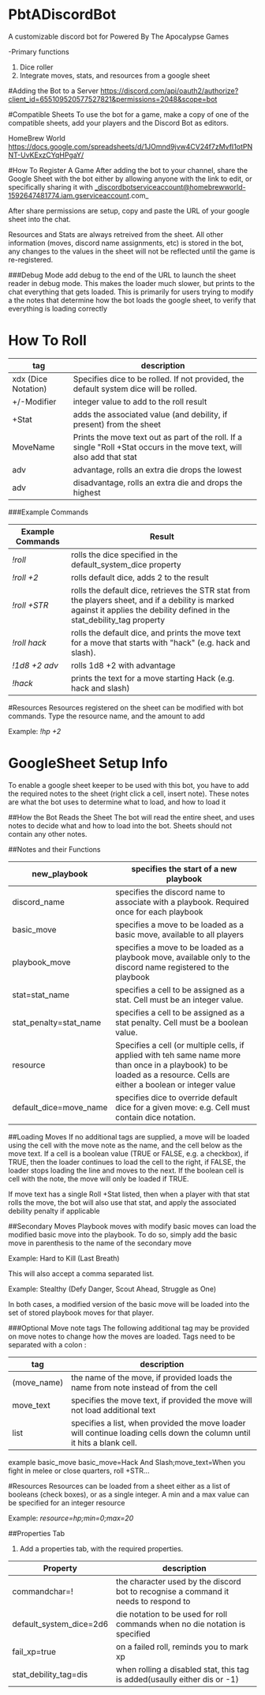 # PbtADiscordBot
A customizable discord bot for Powered By The Apocalypse Games

-Primary functions
1) Dice roller
2) Integrate moves, stats, and resources from a google sheet

#Adding the Bot to a Server
https://discord.com/api/oauth2/authorize?client_id=655109520577527821&permissions=2048&scope=bot

#Compatible Sheets
To use the bot for a game, make a copy of one of the compatible sheets, add your players and the Discord Bot as editors.

HomeBrew World https://docs.google.com/spreadsheets/d/1JOmnd9jvw4CV24f7zMvfI1otPNNT-UvKExzCYqHPgaY/

#How To Register A Game
After adding the bot to your channel, share the Google Sheet with the bot either by allowing anyone with the link to edit, or specifically sharing it with _discordbotserviceaccount@homebrewworld-1592647481774.iam.gserviceaccount.com_

After share permissions are setup, copy and paste the URL of your google sheet into the chat.

Resources and Stats are always retreived from the sheet. All other information (moves, discord name assignments, etc) is stored in the bot, any changes to the values in the sheet will not be reflected until the game is re-registered.

###Debug Mode
add debug to the end of the URL to launch the sheet reader in debug mode. This makes the loader much slower, but prints to the chat everything that gets loaded. This is primarily for users trying to modify a the notes that determine how the bot loads the google sheet, to verify that everything is loading correctly

# How To Roll

| tag                 | description                                                                                                            |
|---------------------|------------------------------------------------------------------------------------------------------------------------|
| xdx (Dice Notation) | Specifies dice to be rolled. If not provided, the default system dice will be rolled.                                  |
| +/-Modifier         | integer value to add to the roll result                                                                                |
| +Stat               | adds the associated value (and debility, if present) from the sheet                                                    |
| MoveName            | Prints the move text out as part of the roll. If a single "Roll +Stat occurs in the move text, will also add that stat |
| adv                 | advantage, rolls an extra die drops the lowest                                                                         |
| adv                 | disadvantage, rolls an extra die and drops the highest                                                                 |

###Example Commands

| Example Commands | Result                                                                                                                                                                       |
|------------------|------------------------------------------------------------------------------------------------------------------------------------------------------------------------------|
| _!roll_            | rolls the dice specified in the default_system_dice property                                                                                                                 |
| _!roll +2_         | rolls default dice, adds 2 to the result                                                                                                                                     |
| _!roll +STR_       | rolls the default dice, retrieves the STR stat from the players sheet, and if a debility is marked against it applies the debility defined in the stat_debility_tag property |
| _!roll hack_       | rolls the default dice, and prints the move text for a move that starts with "hack" (e.g. hack and slash).                                                                   |
| _!1d8 +2 adv_      | rolls 1d8 +2 with advantage                                                                                                                                                  |
| _!hack_            | prints the text for a move starting Hack (e.g. hack and slash)                                                                                                               |

#Resources
Resources registered on the sheet can be modified with bot commands. Type the resource name, and the amount to add

Example: _!hp +2_

# GoogleSheet Setup Info
To enable a google sheet keeper to be used with this bot, you have to add the required notes to the sheet (right click a cell, insert note). These notes are what the bot uses to determine what to load, and how to load it

##How the Bot Reads the Sheet
The bot will read the entire sheet, and uses notes to decide what and how to load into the bot. Sheets should not contain any other notes.

##Notes and their Functions

| new_playbook           | specifies the start of a new playbook                                                                                                                                    |
|------------------------|--------------------------------------------------------------------------------------------------------------------------------------------------------------------------|
| discord_name           | specifies the discord name to associate with a playbook. Required once for each playbook                                                                                 |
| basic_move             | specifies a move to be loaded as a basic move, available to all players                                                                                                  |
| playbook_move          | specifies a move to be loaded as a playbook move, available only to the discord name registered to the playbook                                                          |
| stat=stat_name         | specifies a cell to be assigned as a stat. Cell must be an integer value.                                                                                                |
| stat_penalty=stat_name | specifies a cell to be assigned as a stat penalty. Cell must be a boolean value.                                                                                         |
| resource               | Specifies a cell (or multiple cells, if applied with teh same name more than once in a playbook) to be loaded as a resource. Cells are either a boolean or integer value |
| default_dice=move_name | specifies dice to override default dice for a given move: e.g. Cell must contain dice notation.                                                                                                        |

##Loading Moves
If no additional tags are supplied, a move will be loaded using the cell with the move note as the name, and the cell below as the move text.
If a cell is a boolean value (TRUE or FALSE, e.g. a checkbox), if TRUE, then the loader continues to load the cell to the right, if FALSE, the loader stops loading the line and moves to the next. If the boolean cell is cell with the note, the move will only be loaded if TRUE.

If move text has a single Roll +Stat listed, then when a player with that stat rolls the move, the bot will also use that stat, and apply the associated debility penalty if applicable

##Secondary Moves
Playbook moves with modify basic moves can load the modified basic move into the playbook. To do so, simply add the basic move in parenthesis to the name of the secondary move

Example: Hard to Kill (Last Breath)

This will also accept a comma separated list.

Example: Stealthy (Defy Danger, Scout Ahead, Struggle as One)

In both cases, a modified version of the basic move will be loaded into the set of stored playbook moves for that player.

###Optional Move note tags
The following additional tag may be provided on move notes to change how the moves are loaded. Tags need to be separated with a colon :

| tag       | description                                                                                                             |
|-----------|-------------------------------------------------------------------------------------------------------------------------|
|(move_name)| the name of the move, if provided loads the name from note instead of from the cell                                     |
| move_text | specifies the move text, if provided the move will not load additional text                                             |
| list      | specifies a list, when provided the move loader will continue loading cells down the column until it hits a blank cell. |

example
basic_move
basic_move=Hack And Slash;move_text=When you fight in melee or close quarters, roll +STR...

#Resources
Resources can be loaded from a sheet either as a list of booleans (check boxes), or as a single integer. A min and a max value can be specified for an integer resource

Example: _resource=hp;min=0;max=20_

##Properties Tab
1) Add a properties tab, with the required properties.

| Property                | description                                                                         |
|-------------------------|-------------------------------------------------------------------------------------|
| commandchar=!           | the character used by the discord bot to recognise a command it needs to respond to |
| default_system_dice=2d6 | die notation to be used for roll commands when no die notation is specified         |
| fail_xp=true            | on a failed roll, reminds you to mark xp                                            |
| stat_debility_tag=dis   | when rolling a disabled stat, this tag is added(usaully either dis or -1)           |
